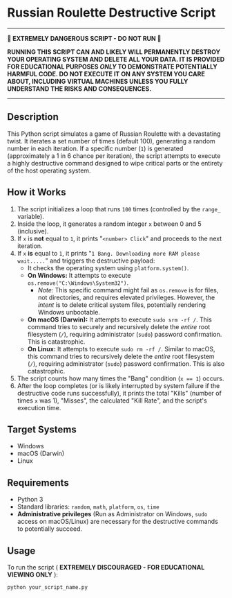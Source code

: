 # Russian Roulette Destructive Script

***

**🚨 EXTREMELY DANGEROUS SCRIPT - DO NOT RUN 🚨**

**RUNNING THIS SCRIPT CAN AND LIKELY WILL PERMANENTLY DESTROY YOUR OPERATING SYSTEM AND DELETE ALL YOUR DATA. IT IS PROVIDED FOR EDUCATIONAL PURPOSES *ONLY* TO DEMONSTRATE POTENTIALLY HARMFUL CODE. DO NOT EXECUTE IT ON ANY SYSTEM YOU CARE ABOUT, INCLUDING VIRTUAL MACHINES UNLESS YOU FULLY UNDERSTAND THE RISKS AND CONSEQUENCES.**

***

## Description

This Python script simulates a game of Russian Roulette with a devastating twist. It iterates a set number of times (default 100), generating a random number in each iteration. If a specific number (`1`) is generated (approximately a 1 in 6 chance per iteration), the script attempts to execute a highly destructive command designed to wipe critical parts or the entirety of the host operating system.

## How it Works

1.  The script initializes a loop that runs `100` times (controlled by the `range_` variable).
2.  Inside the loop, it generates a random integer `x` between 0 and 5 (inclusive).
3.  If `x` is **not** equal to `1`, it prints "`<number> Click`" and proceeds to the next iteration.
4.  If `x` **is** equal to `1`, it prints "`1 Bang. Downloading more RAM please wait.....`" and triggers the destructive payload:
    * It checks the operating system using `platform.system()`.
    * **On Windows:** It attempts to execute `os.remove("C:\Windows\System32")`.
        * _Note:_ This specific command might fail as `os.remove` is for files, not directories, and requires elevated privileges. However, the *intent* is to delete critical system files, potentially rendering Windows unbootable.
    * **On macOS (Darwin):** It attempts to execute `sudo srm -rf /`. This command tries to securely and recursively delete the *entire* root filesystem (`/`), requiring administrator (`sudo`) password confirmation. This is catastrophic.
    * **On Linux:** It attempts to execute `sudo rm -rf /`. Similar to macOS, this command tries to recursively delete the *entire* root filesystem (`/`), requiring administrator (`sudo`) password confirmation. This is also catastrophic.
5.  The script counts how many times the "Bang" condition (`x == 1`) occurs.
6.  After the loop completes (or is likely interrupted by system failure if the destructive code runs successfully), it prints the total "Kills" (number of times `x` was 1), "Misses", the calculated "Kill Rate", and the script's execution time.

## Target Systems

* Windows
* macOS (Darwin)
* Linux

## Requirements

* Python 3
* Standard libraries: `random`, `math`, `platform`, `os`, `time`
* **Administrative privileges** (Run as Administrator on Windows, `sudo` access on macOS/Linux) are necessary for the destructive commands to potentially succeed.

## Usage

To run the script ( **EXTREMELY DISCOURAGED - FOR EDUCATIONAL VIEWING ONLY** ):

```bash
python your_script_name.py